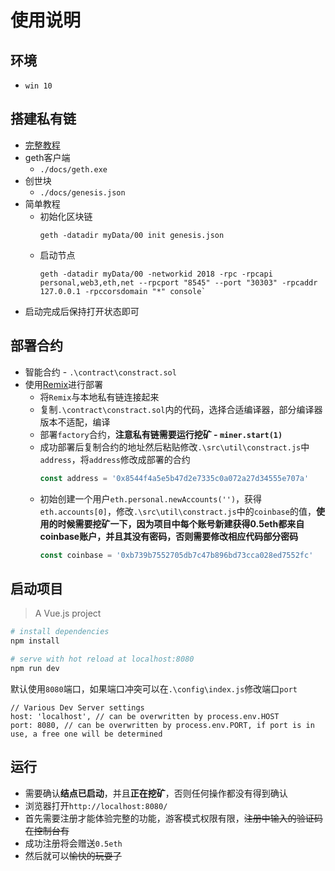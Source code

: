 # 使用说明

## 环境
* `win 10`

## 搭建私有链
* [完整教程](https://liu-yt.github.io/2018/11/07/%E5%8C%BA%E5%9D%97%E9%93%BE%E5%88%9D%E6%8E%A2/)
* geth客户端
  * `./docs/geth.exe`
* 创世块
  * `./docs/genesis.json`
* 简单教程
  * 初始化区块链
    ```
    geth -datadir myData/00 init genesis.json
    ```
  * 启动节点
    ```
    geth -datadir myData/00 -networkid 2018 -rpc -rpcapi personal,web3,eth,net --rpcport "8545" --port "30303" -rpcaddr 127.0.0.1 -rpccorsdomain "*" console`
    ```
* 启动完成后保持打开状态即可

## 部署合约
* 智能合约 - `.\contract\constract.sol`
* 使用[Remix](https://remix.ethereum.org/)进行部署
  * 将`Remix`与本地私有链连接起来
  * 复制`.\contract\constract.sol`内的代码，选择合适编译器，部分编译器版本不适配，编译
  * 部署`factory`合约，**注意私有链需要运行挖矿 - `miner.start(1)`**
  * 成功部署后复制合约的地址然后粘贴修改`.\src\util\constract.js`中`address`，将`address`修改成部署的合约
    ```js
    const address = '0x8544f4a5e5b47d2e7335c0a072a27d34555e707a'
    ```
  * 初始创建一个用户`eth.personal.newAccounts('')`，获得`eth.accounts[0]`，修改`.\src\util\constract.js`中的`coinbase`的值，**使用的时候需要挖矿一下，因为项目中每个账号新建获得0.5eth都来自coinbase账户，并且其没有密码，否则需要修改相应代码部分密码**
    ```js
    const coinbase = '0xb739b7552705db7c47b896bd73cca028ed7552fc'
    ```

## 启动项目
> A Vue.js project

``` bash
# install dependencies
npm install

# serve with hot reload at localhost:8080
npm run dev
```
默认使用`8080`端口，如果端口冲突可以在`.\config\index.js`修改端口`port`
```
// Various Dev Server settings
host: 'localhost', // can be overwritten by process.env.HOST
port: 8080, // can be overwritten by process.env.PORT, if port is in use, a free one will be determined
```

## 运行
* 需要确认**结点已启动**，并且**正在挖矿**，否则任何操作都没有得到确认
* 浏览器打开`http://localhost:8080/`
* 首先需要注册才能体验完整的功能，游客模式权限有限，~~注册中输入的验证码在控制台有~~
* 成功注册将会赠送`0.5eth`
* 然后就可以~~愉快的玩耍了~~
